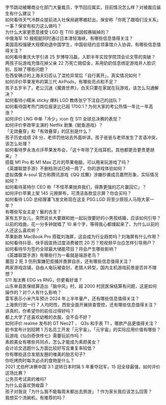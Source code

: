 字节跳动被曝商业化部门大量裁员，字节回应属实，目前情况怎么样？对被裁应届生有什么建议？  
如何看待天气冷群众提前进入社保局避寒被赶出，保安称「你死了跟咱们没关系」一事？保安有权力这么做吗？  
为什么大家更愿意接受 LGD 在 TI10 是因假赛输掉的？  
中俄海军 10 艘舰艇同时通过日本津轻海峡，有哪些信息值得关注？  
美国高校强硬大规模劝退中国学生，中国驻纽约总领事馆介入协调，有哪些信息值得关注？  
如何看待重庆大学引进 25 岁博导冯磊，入职半年实现学院顶会论文零的突破？  
两孩子玩游戏充值花掉父亲 22 万死亡赔偿金，系用奶奶信息绑定游戏并人脸识别，反映了哪些问题？  
在西安确诊的上海夫妇否认了混检异常后「自行离开」，真实情况如何？  
如何评价苹果发布的第三代 AirPods，有哪些亮点和不足？  
孩子五岁半了，老公沉迷《魔兽世界》，白天只要在家就在玩游戏，该怎么沟通解决？  
如何看待小糯米 sticky 爆料 LGD 教练张宁下注自己的战队？  
如何看待国考热门岗位报录比已超 1700:1？为何大家的考公热情一年比一年高涨？  
如何评价 LNG 中单「冷少」icon 在 S11 全球总决赛的表现？  
如何评价李政宰主演的 Netflix 剧集《鱿鱼游戏》？  
「无效叠穿」和「有效叠穿」的区别是什么？  
孩子历史成绩 28 分，老师罚他站去外面听讲。孩子爸爸与老师发生了言语冲突，该怎么处理？  
如何看待罗永浩点评苹果发布会，「这十年除了无线耳机，其他都更丑更贵更胡来」？  
搭载 M1 Pro 和 M1 Max 芯片的苹果电脑，可以用来玩游戏了吗？  
《英雄联盟手游》不删档测试已经一周了，你的游戏体验如何？  
虚拟偶像 A-soul 官方称腾讯游戏《QQ 炫舞》涉嫌抄袭成员嘉然形象，实际情况如何？  
如何看待英特尔 CEO 称「不怪苹果抛弃我们，得靠更强的芯片赢回它」？  
如何评价苹果上架 145 元擦屏布，可清洁各款显示屏？你会买吗？  
如何看待 LGD 总经理潘飞发文称现在这支 PSG.LGD 将至少原班人马陪大家一年？  
有哪些写女主是丫鬟的古言？  
家有五岁女儿，突然说长大要跟和她一起玩很要好的小男孩结婚，应该如何引导？  
以前的戏曲，花一分多钟就唱了 10 来个字，等得我心都燥起来了，为什么以前的人还这么喜欢听？  
苹果新款 MacBook Pro 搭载刘海屏，这会成为行业趋势吗？刘海屏有什么作用？  
如何看待抖音、快手因宣扬过度消费被罚 20 万？短视频平台应怎样引导用户？  
如何看待华为签约全球最大储能项目？将会产生哪些影响？  
《英雄联盟手游》有哪些行为一看就是端游老鸟？  
莆田 2 死 3 伤刑案嫌犯拒捕并畏罪自杀，还有哪些信息值得关注？  
两家游戏店铺，自由人电玩被查封，老猎人转型，国内主机游戏前景是否并不理想？  
S11 淘汰赛 EDG vs RNG，你更看好谁？  
山东单县医保结算造出「脑中风」村，超 2000 村民医保结算有问题，这是如何操作的？对个人有什么影响？  
雷军表示小米汽车预计 2024 年上半年量产，还有哪些信息值得关注？  
上海旅行团一行 7 人均阳性，西安全面开展排查管控，还有哪些信息值得关注？  
讲真的，你希望你的前任过得好吗？  
都上大学了还喜欢幼稚的衣服，会不会不好？  
如何评价 realme 发布的 GT Neo2T 、 Q3s 和手表 T1 ，哪款产品更值得关注？  
脸书宣布计划招聘 1 万名员工开发「元宇宙」，「元宇宙」的实际应用价值有哪些？  
玩游戏《仙剑奇侠传七》需要玩前作吗？  
素颜美女有哪些共同点，怎么才能成为素颜美女？  
会计论文选题什么方面比较好写且重复率较低？  
你有哪些适合发朋友圈的唯美的励志句子?  
你吃烤肉时每次必点的食物是什么？  
2021 尤伯杯决赛中国 3:1 逆转日本时隔 5 年重夺冠军，15 冠全球最强，如何评价这场比赛？  
公务员考试真的难吗?  
为什么会喜欢贺峻霖？  
孩子对我说「为什么我不能每周末都出去旅游」？作为家长我应该怎么回答？  
我想买个洗碗机，有推荐的吗？  
